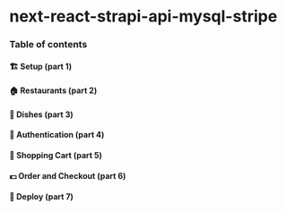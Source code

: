# next-react-strapi-api-mysql-stripe

### Table of contents 

#### 🏗️ Setup (part 1)
#### 🏠 Restaurants (part 2)
#### 🍔 Dishes (part 3)
#### 🔐 Authentication (part 4)
#### 🛒 Shopping Cart (part 5)
#### 💵 Order and Checkout (part 6)
#### 🚀 Deploy (part 7)